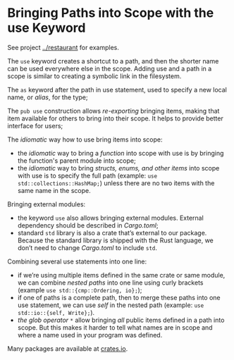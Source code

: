 # Bringing Paths into Scope with the use Keyword

See project [../restaurant](../restaurant) for examples.

The `use` keyword creates a shortcut to a path, and then the shorter name can be used everywhere else in the scope. Adding use and a path in a scope is similar to creating a symbolic link in the filesystem.

The `as` keyword after the path in use statement, used to specify a new local name, or *alias*, for the type;

The `pub use` construction allows *re-exporting* bringing items, making that item available for others to bring into their scope. It helps to provide better interface for users;

The *idiomatic* way how to use bring items into scope:
  - the *idiomatic* way to bring a *function* into scope with use is by bringing the function's parent module into scope;
  - the *idiomatic* way to bring *structs, enums, and other items* into scope with use is to specify the full path (example: `use std::collections::HashMap;`) unless there are no two items with the same name in the scope.


Bringing external modules:
  - the keyword `use` also allows bringing external modules. External dependency should be described in *Cargo.toml*;
  - standard `std` library is also a crate that’s external to our package. Because the standard library is shipped with the Rust language, we don’t need to change *Cargo.toml* to include `std`.

Combining several use statements into one line:
  - if we’re using multiple items defined in the same crate or same module, we can combine *nested paths* into one line using curly brackets (example `use std::{cmp::Ordering, io};`);
  - if one of paths is a complete path, then to merge these paths into one use statement, we can use *self* in the nested path (example: `use std::io::{self, Write};`).
  - *the glob operator* `*` allow bringing *all* public items defined in a path into scope. But this makes it harder to tell what names are in scope and where a name used in your program was defined.

Many packages are available at [crates.io](https://crates.io/).

